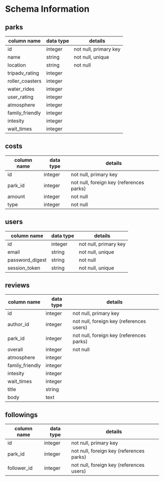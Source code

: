 # Schema Information

## parks
column name      | data type | details
-----------------|-----------|-----------------------
id               | integer   | not null, primary key
name             | string    | not null, unique
location         | string    | not null
tripadv_rating   | integer   |
roller_coasters  | integer   |
water_rides      | integer   |
user_rating      | integer   |
atmosphere       | integer   |
family_friendly  | integer   |
intesity         | integer   |
wait_times       | integer   |

## costs
column name | data type | details
------------|-----------|-----------------------
id          | integer   | not null, primary key
park_id     | integer   | not null, foreign key (references parks)
amount      | integer   | not null
type        | integer   | not null

## users
column name     | data type | details
----------------|-----------|-----------------------
id              | integer   | not null, primary key
email           | string    | not null, unique
password_digest | string    | not null
session_token   | string    | not null, unique

## reviews
column name     | data type | details
----------------|-----------|-----------------------
id              | integer   | not null, primary key
author_id       | integer   | not null, foreign key (references users)
park_id         | integer   | not null, foreign key (references parks)
overall         | integer   | not null
atmosphere      | integer   |
family_friendly | integer   | 
intesity        | integer   |
wait_times      | integer   |
title           | string    |
body            | text      |

## followings
column name | data type | details
------------|-----------|-----------------------
id          | integer   | not null, primary key
park_id     | integer   | not null, foreign key (references parks)
follower_id | integer   | not null, foreign key (references users)
